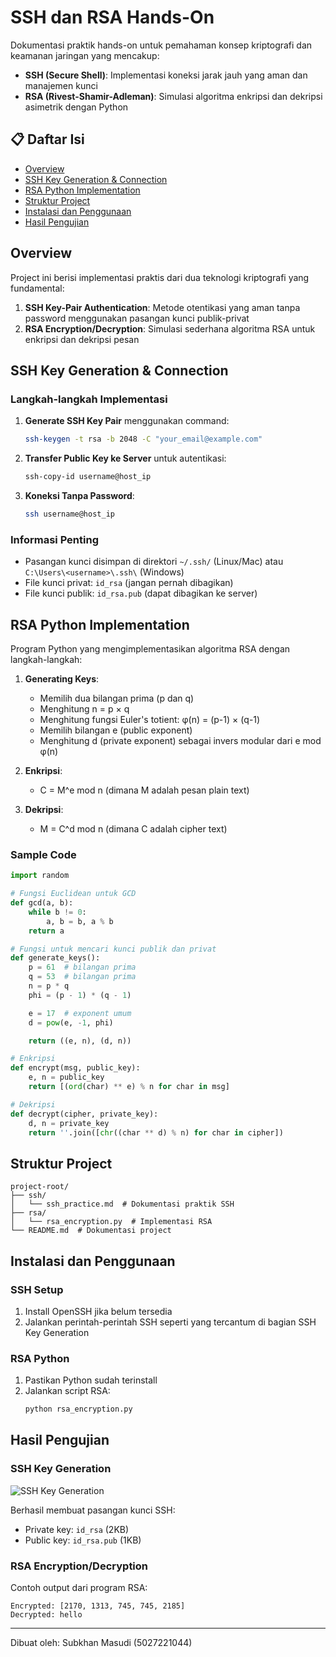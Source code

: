 # SSH dan RSA Hands-On

Dokumentasi praktik hands-on untuk pemahaman konsep kriptografi dan keamanan jaringan yang mencakup:

- **SSH (Secure Shell)**: Implementasi koneksi jarak jauh yang aman dan manajemen kunci
- **RSA (Rivest-Shamir-Adleman)**: Simulasi algoritma enkripsi dan dekripsi asimetrik dengan Python

## 📋 Daftar Isi

- [Overview](#overview)
- [SSH Key Generation & Connection](#ssh-key-generation--connection)
- [RSA Python Implementation](#rsa-python-implementation)
- [Struktur Project](#struktur-project)
- [Instalasi dan Penggunaan](#instalasi-dan-penggunaan)
- [Hasil Pengujian](#hasil-pengujian)

## Overview

Project ini berisi implementasi praktis dari dua teknologi kriptografi yang fundamental:

1. **SSH Key-Pair Authentication**: Metode otentikasi yang aman tanpa password menggunakan pasangan kunci publik-privat
2. **RSA Encryption/Decryption**: Simulasi sederhana algoritma RSA untuk enkripsi dan dekripsi pesan

## SSH Key Generation & Connection

### Langkah-langkah Implementasi

1. **Generate SSH Key Pair** menggunakan command:
   ```bash
   ssh-keygen -t rsa -b 2048 -C "your_email@example.com"
   ```

2. **Transfer Public Key ke Server** untuk autentikasi:
   ```bash
   ssh-copy-id username@host_ip
   ```

3. **Koneksi Tanpa Password**:
   ```bash
   ssh username@host_ip
   ```

### Informasi Penting

- Pasangan kunci disimpan di direktori `~/.ssh/` (Linux/Mac) atau `C:\Users\<username>\.ssh\` (Windows)
- File kunci privat: `id_rsa` (jangan pernah dibagikan)
- File kunci publik: `id_rsa.pub` (dapat dibagikan ke server)

## RSA Python Implementation

Program Python yang mengimplementasikan algoritma RSA dengan langkah-langkah:

1. **Generating Keys**:
   - Memilih dua bilangan prima (p dan q)
   - Menghitung n = p × q
   - Menghitung fungsi Euler's totient: φ(n) = (p-1) × (q-1)
   - Memilih bilangan e (public exponent)
   - Menghitung d (private exponent) sebagai invers modular dari e mod φ(n)

2. **Enkripsi**:
   - C = M^e mod n (dimana M adalah pesan plain text)

3. **Dekripsi**:
   - M = C^d mod n (dimana C adalah cipher text)

### Sample Code

```python
import random

# Fungsi Euclidean untuk GCD
def gcd(a, b):
    while b != 0:
        a, b = b, a % b
    return a

# Fungsi untuk mencari kunci publik dan privat
def generate_keys():
    p = 61  # bilangan prima
    q = 53  # bilangan prima
    n = p * q
    phi = (p - 1) * (q - 1)

    e = 17  # exponent umum
    d = pow(e, -1, phi)

    return ((e, n), (d, n))

# Enkripsi
def encrypt(msg, public_key):
    e, n = public_key
    return [(ord(char) ** e) % n for char in msg]

# Dekripsi
def decrypt(cipher, private_key):
    d, n = private_key
    return ''.join([chr((char ** d) % n) for char in cipher])
```

## Struktur Project

```
project-root/
├── ssh/
│   └── ssh_practice.md  # Dokumentasi praktik SSH
├── rsa/
│   └── rsa_encryption.py  # Implementasi RSA
└── README.md  # Dokumentasi project
```

## Instalasi dan Penggunaan

### SSH Setup

1. Install OpenSSH jika belum tersedia
2. Jalankan perintah-perintah SSH seperti yang tercantum di bagian SSH Key Generation

### RSA Python

1. Pastikan Python sudah terinstall
2. Jalankan script RSA:
   ```bash
   python rsa_encryption.py
   ```

## Hasil Pengujian

### SSH Key Generation

![SSH Key Generation](https://i.imgur.com/ssh_key_generation.png)

Berhasil membuat pasangan kunci SSH:
- Private key: `id_rsa` (2KB)
- Public key: `id_rsa.pub` (1KB)

### RSA Encryption/Decryption

Contoh output dari program RSA:
```
Encrypted: [2170, 1313, 745, 745, 2185]
Decrypted: hello
```

---

Dibuat oleh: Subkhan Masudi (5027221044)
